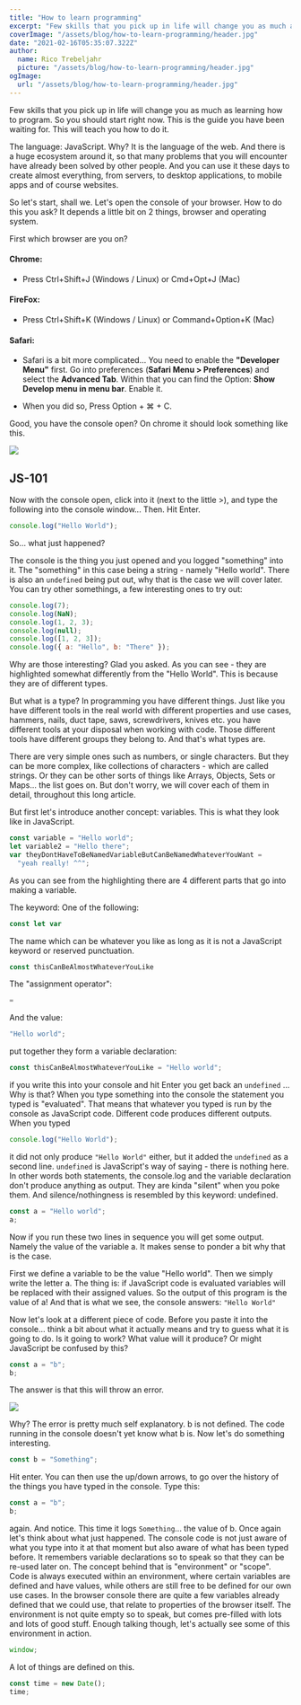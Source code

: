 ```yaml
---
title: "How to learn programming"
excerpt: "Few skills that you pick up in life will change you as much as learning how to program. So you should start right now. This is the guide you have been waiting for. I will teach you how to do it."
coverImage: "/assets/blog/how-to-learn-programming/header.jpg"
date: "2021-02-16T05:35:07.322Z"
author:
  name: Rico Trebeljahr
  picture: "/assets/blog/how-to-learn-programming/header.jpg"
ogImage:
  url: "/assets/blog/how-to-learn-programming/header.jpg"
---
```


Few skills that you pick up in life will change you as much as learning how to program. So you should start right now. This is the guide you have been waiting for. This will teach you how to do it.

The language: JavaScript. Why? It is the language of the web. And there is a huge ecosystem around it, so that many problems that you will encounter have already been solved by other people. And you can use it these days to create almost everything, from servers, to desktop applications, to mobile apps and of course websites.

So let's start, shall we. Let's open the console of your browser. How to do this you ask? It depends a little bit on 2 things, browser and operating system.

First which browser are you on?

#### Chrome:

- Press Ctrl+Shift+J (Windows / Linux) or Cmd+Opt+J (Mac)

#### FireFox:

- Press Ctrl+Shift+K (Windows / Linux) or Command+Option+K (Mac)

#### Safari:

- Safari is a bit more complicated... You need to enable the **"Developer Menu"** first. Go into preferences (**Safari Menu > Preferences**) and select the **Advanced Tab**. Within that you can find the Option: **Show Develop menu in menu bar**. Enable it.

- When you did so, Press Option + ⌘ + C.

Good, you have the console open? On chrome it should look something like this.

<img src="./assets/blog/how-to-learn-programming/open-console.png">

## JS-101

Now with the console open, click into it (next to the little >), and type the following into the console window... Then. Hit Enter.

```javascript
console.log("Hello World");
```

So... what just happened?

The console is the thing you just opened and you logged "something" into it. The "something" in this case being a string - namely "Hello world". There is also an `undefined` being put out, why that is the case we will cover later. You can try other somethings, a few interesting ones to try out:

```javascript
console.log(7);
console.log(NaN);
console.log(1, 2, 3);
console.log(null);
console.log([1, 2, 3]);
console.log({ a: "Hello", b: "There" });
```

Why are those interesting? Glad you asked. As you can see - they are highlighted somewhat differently from the "Hello World". This is because they are of different types.

But what is a type? In programming you have different things. Just like you have different tools in the real world with different properties and use cases, hammers, nails, duct tape, saws, screwdrivers, knives etc. you have different tools at your disposal when working with code. Those different tools have different groups they belong to. And that's what types are.

There are very simple ones such as numbers, or single characters. But they can be more complex, like collections of characters - which are called strings. Or they can be other sorts of things like Arrays, Objects, Sets or Maps... the list goes on. But don't worry, we will cover each of them in detail, throughout this long article.

But first let's introduce another concept: variables. This is what they look like in JavaScript.

```javascript
const variable = "Hello world";
let variable2 = "Hello there";
var theyDontHaveToBeNamedVariableButCanBeNamedWhateverYouWant =
  "yeah really! ^^";
```

As you can see from the highlighting there are 4 different parts that go into making a variable.

The keyword: One of the following:

```javascript
const let var
```

The name which can be whatever you like as long as it is not a JavaScript keyword or reserved punctuation.

```javascript
const thisCanBeAlmostWhateverYouLike
```

The "assignment operator":

```javascript
=
```

And the value:

```javascript
"Hello world";
```

put together they form a variable declaration:

```javascript
const thisCanBeAlmostWhateverYouLike = "Hello world";
```

if you write this into your console and hit Enter you get back an `undefined` ... Why is that? When you type something into the console the statement you typed is "evaluated". That means that whatever you typed is run by the console as JavaScript code. Different code produces different outputs. When you typed

```javascript
console.log("Hello World");
```

it did not only produce `"Hello World"` either, but it added the `undefined` as a second line. `undefined` is JavaScript's way of saying - there is nothing here. In other words both statements, the console.log and the variable declaration don't produce anything as output. They are kinda "silent" when you poke them. And silence/nothingness is resembled by this keyword: undefined.

```javascript
const a = "Hello world";
a;
```

Now if you run these two lines in sequence you will get some output. Namely the value of the variable a. It makes sense to ponder a bit why that is the case.

First we define a variable to be the value "Hello world". Then we simply write the letter a. The thing is: if JavaScript code is evaluated variables will be replaced with their assigned values. So the output of this program is the value of a! And that is what we see, the console answers: `"Hello World"`

Now let's look at a different piece of code. Before you paste it into the console... think a bit about what it actually means and try to guess what it is going to do. Is it going to work? What value will it produce? Or might JavaScript be confused by this?

```javascript
const a = "b";
b;
```

The answer is that this will throw an error.

<img src="./assets/blog/how-to-learn-programming/variable-reference-error.png" />

Why? The error is pretty much self explanatory. b is not defined. The code running in the console doesn't yet know what b is. Now let's do something interesting.

```javascript
const b = "Something";
```

Hit enter. You can then use the up/down arrows, to go over the history of the things you have typed in the console. Type this:

```javascript
const a = "b";
b;
```

again. And notice. This time it logs `Something`... the value of b. Once again let's think about what just happened. The console code is not just aware of what you type into it at that moment but also aware of what has been typed before. It remembers variable declarations so to speak so that they can be re-used later on. The concept behind that is "environment" or "scope". Code is always executed within an environment, where certain variables are defined and have values, while others are still free to be defined for our own use cases. In the browser console there are quite a few variables already defined that we could use, that relate to properties of the browser itself. The environment is not quite empty so to speak, but comes pre-filled with lots and lots of good stuff. Enough talking though, let's actually see some of this environment in action.

```javascript
window;
```

A lot of things are defined on this.

```javascript
const time = new Date();
time;
```
